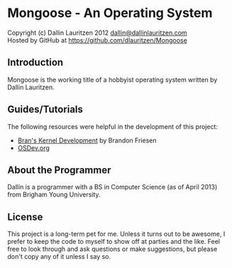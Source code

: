 Mongoose - An Operating System
==============================

Copyright (c) Dallin Lauritzen 2012 <dallin@dallinlauritzen.com>  
Hosted by GitHub at <https://github.com/dlauritzen/Mongoose>

Introduction
------------

Mongoose is the working title of a hobbyist operating system written by Dallin Lauritzen.

Guides/Tutorials
----------------

The following resources were helpful in the development of this project:

* [Bran's Kernel Development](http://osdever.net/bkerndev/Docs/title.htm) by Brandon Friesen
* [OSDev.org](http://wiki.osdev.org/)

About the Programmer
--------------------

Dallin is a programmer with a BS in Computer Science (as of April 2013) from Brigham Young
University.


License
-------

This project is a long-term pet for me. Unless it turns out to be awesome, I prefer to keep the code
to myself to show off at parties and the like. Feel free to look through and ask questions or make
suggestions, but please don't copy any of it unless I say so.
